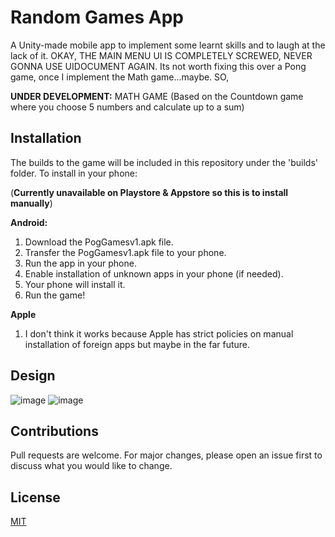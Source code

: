 # Random Games App

A Unity-made mobile app to implement some learnt skills and to laugh at the lack of it. OKAY, THE MAIN MENU UI IS COMPLETELY SCREWED, NEVER GONNA USE UIDOCUMENT AGAIN. Its not worth fixing this over a Pong game, once I implement the Math game...maybe. SO, 

**UNDER DEVELOPMENT:**
MATH GAME (Based on the Countdown game where you choose 5 numbers and calculate up to a sum)

## Installation

The builds to the game will be included in this repository under the 'builds' folder. 
To install in your phone:

(**Currently unavailable on Playstore & Appstore so this is to install manually**)

**Android:** 
1. Download the PogGamesv1.apk file.
2. Transfer the PogGamesv1.apk file to your phone.
3. Run the app in your phone.
4. Enable installation of unknown apps in your phone (if needed).
5. Your phone will install it.
6. Run the game!

**Apple**

1. I don't think it works because Apple has strict policies on manual installation of foreign apps but maybe in the far future.

## Design
![image](https://user-images.githubusercontent.com/19585239/129547817-13add230-a9c9-4f01-be8a-0fddf1311100.png)
![image](https://user-images.githubusercontent.com/19585239/129547859-df116bdd-3553-4cff-b46a-5568528fcdb9.png)

## Contributions
Pull requests are welcome. For major changes, please open an issue first to discuss what you would like to change.

## License
[MIT](https://choosealicense.com/licenses/mit/)
